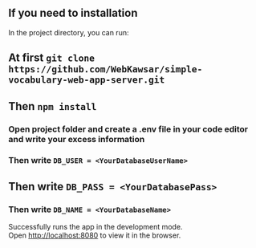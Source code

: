## If you need to installation

In the project directory, you can run:

## At first `git clone https://github.com/WebKawsar/simple-vocabulary-web-app-server.git`
## Then `npm install`

### Open project folder and create a .env file in your code editor and write your excess information
### Then write `DB_USER = <YourDatabaseUserName>`
## Then write `DB_PASS = <YourDatabasePass>`
### Then write `DB_NAME = <YourDatabaseName>`

Successfully runs the app in the development mode.\
Open [http://localhost:8080](http://localhost:8080) to view it in the browser.

